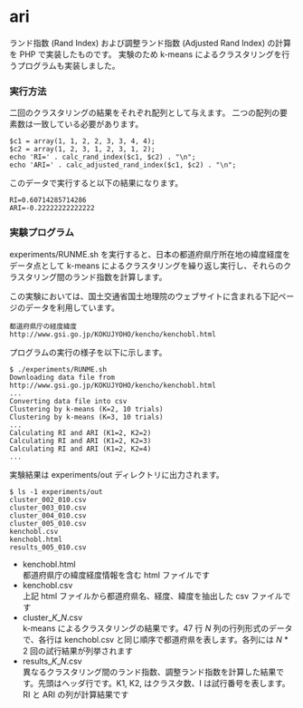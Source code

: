 ari
===

ランド指数 (Rand Index) および調整ランド指数 (Adjusted Rand Index) の計算を PHP で実装したものです。
実験のため k-means によるクラスタリングを行うプログラムも実装しました。

### 実行方法

二回のクラスタリングの結果をそれぞれ配列として与えます。
二つの配列の要素数は一致している必要があります。

    $c1 = array(1, 1, 2, 2, 3, 3, 4, 4);
    $c2 = array(1, 2, 3, 1, 2, 3, 1, 2);
    echo 'RI=' . calc_rand_index($c1, $c2) . "\n";
    echo 'ARI=' . calc_adjusted_rand_index($c1, $c2) . "\n";

このデータで実行すると以下の結果になります。

    RI=0.60714285714286
    ARI=-0.22222222222222

### 実験プログラム

experiments/RUNME.sh を実行すると、日本の都道府県庁所在地の緯度経度をデータ点として
k-means によるクラスタリングを繰り返し実行し、それらのクラスタリング間のランド指数を計算します。

この実験においては、国土交通省国土地理院のウェブサイトに含まれる下記ページのデータを利用しています。

    都道府県庁の経度緯度
    http://www.gsi.go.jp/KOKUJYOHO/kencho/kenchobl.html

プログラムの実行の様子を以下に示します。

    $ ./experiments/RUNME.sh
    Downloading data file from http://www.gsi.go.jp/KOKUJYOHO/kencho/kenchobl.html
    ...
    Converting data file into csv
    Clustering by k-means (K=2, 10 trials)
    Clustering by k-means (K=3, 10 trials)
    ...
    Calculating RI and ARI (K1=2, K2=2)
    Calculating RI and ARI (K1=2, K2=3)
    Calculating RI and ARI (K1=2, K2=4)
    ...

実験結果は experiments/out ディレクトリに出力されます。

    $ ls -1 experiments/out
    cluster_002_010.csv
    cluster_003_010.csv
    cluster_004_010.csv
    cluster_005_010.csv
    kenchobl.csv
    kenchobl.html
    results_005_010.csv

+ kenchobl.html  
  都道府県庁の緯度経度情報を含む html ファイルです
+ kenchobl.csv  
  上記 html ファイルから都道府県名、経度、緯度を抽出した csv ファイルです
+ cluster_*K*_*N*.csv  
  k-means によるクラスタリングの結果です。47 行 *N* 列の行列形式のデータで、各行は kenchobl.csv と同じ順序で都道府県を表します。各列には *N* * 2 回の試行結果が列挙されます
+ results_*K*_*N*.csv  
  異なるクラスタリング間のランド指数、調整ランド指数を計算した結果です。先頭はヘッダ行です。K1, K2, はクラスタ数、I は試行番号を表します。RI と ARI の列が計算結果です
